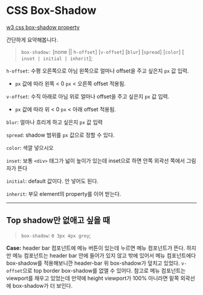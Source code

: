 # CSS Box-Shadow

[w3 css box-shadow property](https://www.w3schools.com/cssref/css3_pr_box-shadow.asp)

간단하게 요약해봅니다.

> `box-shadow:` [none || `h-offset`] [`v-offset`] [`blur`] [`spread`] [`color`] [ `inset | initial | inherit`];


`h-offset`: 수평 오른쪽으로 아님 왼쪽으로 얼마나 offset을 주고 싶은지 `px` 값 입력. 
- `px` 값에 따라 왼쪽 < 0 `px` < 오른쪽 offset 적용됨. 


`v-offset`: 수직 아래로 아님 위로 얼마나 offset을 주고 싶은지 `px` 값 입력.
- `px` 값에 따라 위 < 0 `px` < 아래 offset 적용됨. 


`blur`: 얼마나 흐리게 하고 싶은지 `px` 값 입력


`spread`: shadow 범위를 `px` 값으로 정할 수 있다. 


`color`: 색깔 넣으시오


`inset`: 보통 `<div>` 태그가 넓이 높이가 있는데 inset으로 하면 안쪽 외곽선 쪽에서 그림자가 뜬다

`initial`: default 값이다. 안 넣어도 된다. 

`inherit`: 부모 element의 property를 이어 받는다. 

---

## Top shadow만 없애고 싶을 때
> `box-shadow`: `0 3px 4px grey`;

**Case:** 
header bar 컴포넌트에 메뉴 버튼이 있는데 누르면 메뉴 컴포넌트가 뜬다. 
하지만 메뉴 컴포넌트는 header bar 안에 들어가 있지 않고 밖에 있어서 메뉴 컴포넌트에다 box-shadow를 적용해보니깐 header-bar 위 box-shadow가 덮치고 있었다. `v-offset`으로 top border box-shadow를 없앨 수 있어다. 
참고로 메뉴 컴포넌트는 viewport를 채우고 있었는데 만약에 height viewport가 100% 아니라면 밑쪽 외곽선에 box-shadow가 더 보인다.  
